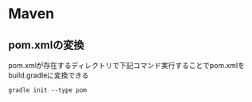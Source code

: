 # Maven

## pom.xmlの変換

pom.xmlが存在するディレクトリで下記コマンド実行することでpom.xmlをbuild.gradleに変換できる

```
gradle init --type pom
```
